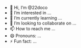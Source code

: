 - 👋 Hi, I’m @22doco
- 👀 I’m interested in ...
- 🌱 I’m currently learning ...
- 💞️ I’m looking to collaborate on ...
- 📫 How to reach me ...
- 😄 Pronouns: ...
- ⚡ Fun fact: ...

<!---
22doco/22doco is a ✨ special ✨ repository because its `README.md` (this file) appears on your GitHub profile.
You can click the Preview link to take a look at your changes.
--->
